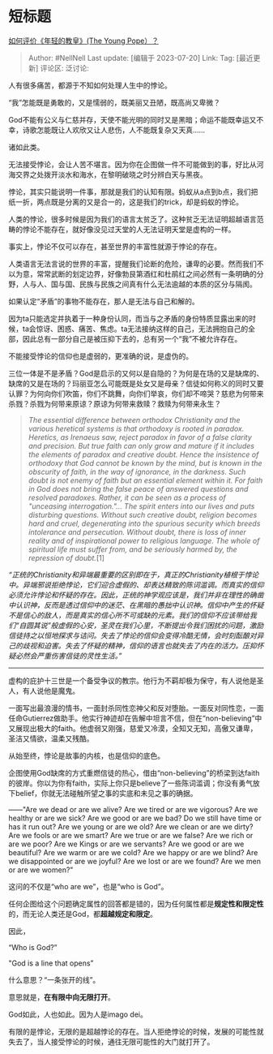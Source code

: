 # 短标题
[如何评价《年轻的教皇》(The Young Pope）？](https://www.zhihu.com/question/52125978/answer/3126659052)

> Author: #NellNell
> Last update: [编辑于 2023-07-20]
> Link:
> Tag: [最近更新]
> 评论区:
> 泛讨论:

人有很多痛苦，都源于不知如何处理人生中的悖论。

“我”怎能既是勇敢的，又是懦弱的，既美丽又丑陋，既高尚又卑微？

God不能有公义与仁慈并存，天使不能光明的同时又是黑暗；命运不能既幸运又不幸，诗歌怎能既让人欢欣又让人悲伤，人不能既复杂又天真……

诸如此类。

无法接受悖论，会让人苦不堪言。因为你在企图做一件不可能做到的事，好比从河海交界之处拨开淡水和海水，在黎明破晓之时分辨白天与黑夜。

悖论，其实只能说明一件事，那就是我们的认知有限。蚂蚁从a点到b点，我们把纸一折，两点既是分离的又是合一的，这是我们的trick，却是蚂蚁的悖论。

人类的悖论，很多时候是因为我们的语言太贫乏了。这种贫乏无法证明超越语言范畴的悖论不能存在，就好像没见过天堂的人无法证明天堂是虚构的一样。

事实上，悖论不仅可以存在，甚至世界的丰富性就源于悖论的存在。

人类语言无法言说的世界的丰富，提醒我们论断的危险，谦卑的必要。然而我们不以为意，常常武断的划定边界，好像勃艮第酒红和杜鹃红之间必然有一条明确的分野，人与人、国与国、民族与民族之间真有什么无法逾越的本质的区分与隔阂。

如果认定“矛盾”的事物不能存在，那人是无法与自己和解的。

因为ta只能选定并执着于一种身份认同，而当与之矛盾的身份特质显露出来的时候，ta会惊讶、困惑、痛苦、焦虑。ta无法接纳这样的自己，无法拥抱自己的全部，因此总有一部分自己是被压抑下去的，总有另一个“我”不被允许存在。

不能接受悖论的信仰也是虚弱的，更准确的说，是虚伪的。

三位一体是不是矛盾？God是启示的又何以是自隐的？为何是在场的又是缺席的、缺席的又是在场的？玛丽亚怎么可能既是处女又是母亲？信徒如何称义的同时又要认罪？为何向你们吹笛，你们不跳舞，向你们举哀，你们却不啼哭？慈悲为何带来杀戮？杀戮为何带来原谅？原谅为何带来救赎？救赎为何带来永生？

> *The essential difference between orthodox Christianity and the various heretical systems is that orthodoxy is rooted in paradox. Heretics, as Irenaeus saw, reject paradox in favor of a false clarity and precision. But true faith can only grow and mature if it includes the elements of paradox and creative doubt. Hence the insistence of orthodoxy that God cannot be known by the mind, but is known in the obscurity of faith, in the way of ignorance, in the darkness. Such doubt is not enemy of faith but an essential element within it. For faith in God does not bring the false peace of answered questions and resolved paradoxes. Rather, it can be seen as a process of "unceasing interrogation."... The spirit enters into our lives and puts disturbing questions. Without such creative doubt, religion becomes hard and cruel, degenerating into the spurious security which breeds intolerance and persecution. Without doubt, there is loss of inner reality and of inspirational power to religious language. The whole of spiritual life must suffer from, and be seriously harmed by, the repression of doubt.*\[1\]

*“正统的Christianity和异端最重要的区别即在于，真正的Christianity植根于悖论中。异端邪说拒绝悖论，它们迎合虚假的、却表达精致的陈词滥调。而真实的信仰必须允许悖论和怀疑的存在。因此，正统的神学观应该是，我们并非在理性的确凿中认识神，反而是透过信仰中的迷茫、在黑暗的愚拙中认识神。信仰中产生的怀疑不是信心的敌人，而是真实的信心所不可或缺的元素。我们的信仰不应该带给我们“自圆其说”般虚假的心安，圣灵在我们心里，不断提出令我们困扰的问题，激励信徒持之以恒地探求与诘问。失去了悖论的信仰会变得冷酷无情，会时刻酝酿对异己的歧视和迫害。失去了怀疑的精神，信仰的语言也就失去了内在的活力。压抑怀疑必然会严重伤害信徒的灵性生活。”*

--------------------

虚构的庇护十三世是一个备受争议的教宗。他行为不羁却极为保守，有人说他是圣人，有人说他是魔鬼。

一面写出最浪漫的情书，一面封杀同性恋神父和反对堕胎。一面反对同性恋，一面任命Gutierrez做助手。他实行神迹却在告解中坦言不信，但在“non-believing”中又展现出极大的faith。他虚弱又刚强，慈爱又冷漠，全知又无知，高傲又谦卑，圣洁又情欲，温柔又残酷。

从始至终，悖论是故事的内核，也是信仰的底色。

企图使用God缺席的方式重燃信徒的热心，借由“non-believing”的桥梁到达faith的彼岸。你以为你有faith，实际上你只是believe了一些陈词滥调；你没有勇气放下belief，你就无法碰触所望之事的实底和未见之事的确据。

——"Are we dead or are we alive? Are we tired or are we vigorous? Are we healthy or are we sick? Are we good or are we bad? Do we still have time or has it run out? Are we young or are we old? Are we clean or are we dirty? Are we fools or are we smart? Are we true or are we false? Are we rich or are we poor? Are we Kings or are we servants? Are we good or are we beautiful? Are we warm or are we cold? Are we happy or are we blind? Are we disappointed or are we joyful? Are we lost or are we found? Are we men or are we women?"

这问的不仅是“who are we”，也是“who is God”。

任何企图给这个问题确定属性的回答都是错的，因为任何属性都是**规定性和限定性**的，而无论人类还是God，都**超越规定和限定**。

因此，

“Who is God?”

"God is a line that opens”

什么意思？“一条张开的线”。

意思就是，**在有限中向无限打开**。

God如此，人也如此。因为人是imago dei。

有限的是悖论，无限的是超越悖论的存在。当人拒绝悖论的时候，发展的可能性就失去了，当人接受悖论的时候，通往无限可能性的大门就打开了。